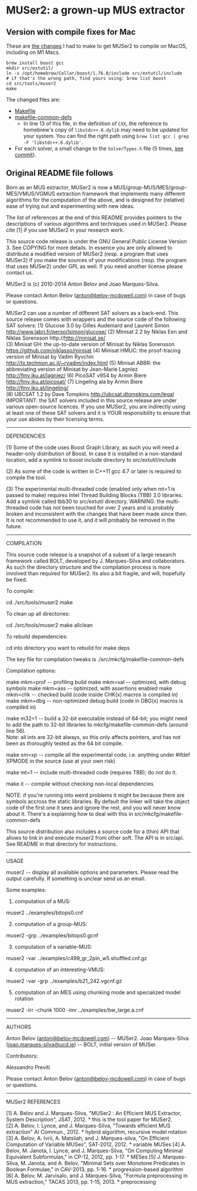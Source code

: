 # MUSer2: a grown-up MUS extractor

## Version with compile fixes for Mac

These are [the changes](https://github.com/DominikPeters/muser2-mac/commit/092f550d59b9357f85862ef4bd64dcd5c888de6c) I had to make to get MUSer2 to compile on MacOS, including
on M1 Macs.

```
brew install boost gcc
mkdir src/extutil/
ln -s /opt/homebrew/Cellar/boost/1.76.0/include src/extutil/include
# if that's the wrong path, find yours using: brew list boost
cd src/tools/muser2
make
```

The changed files are:

- [Makefile](src/tools/muser2/Makefile)
- [makefile-common-defs](src/mkcfg/makefile-common-defs#L13)
    - In line 13 of this file, in the definition of `CXX`, the reference to homebrew's
      copy of `libstdc++.6.dylib` may need to be updated for your system. You can find
      the right path using `brew list gcc | grep -F 'libstdc++.6.dylib'`.
- For each solver, a small change to the `SolverTypes.h` file (5 times, [see commit](https://github.com/DominikPeters/muser2-mac/commit/092f550d59b9357f85862ef4bd64dcd5c888de6c)).


## Original README file follows

Born as an MUS extractor, MUSer2 is now a MUS/group-MUS/MES/group-MES/VMUS/VGMUS
extraction framework that implements many different algorithms for the 
computation of the above, and is designed for (relative) ease of trying out and 
experimenting with new ideas. 

The list of references at the end of this README provides pointers to the 
descriptions of various algorithms and techniques used in MUSer2. Please cite 
[1] if you use MUSer2 in your research work.

This source code release is under the GNU General Public License Version 3. See 
COPYING for more details. In essence you are only allowed to distribute a 
modified version of MUSer2 (resp. a program that uses MUSer2) if you make the 
sources of your modifications (resp. the program that uses MUSer2) under GPL as 
well. If you need another license please contact us.

MUSer2 is (c) 2010-2014 Anton Belov and Joao Marques-Silva.  

Please contact Anton Belov (anton@belov-mcdowell.com) in case of bugs or 
questions.

MUSer2 can use a number of different SAT solvers as a back-end. This source 
release comes with wrappers and the source code of the following SAT solvers:
(1) Glucose 3.0 by Gilles Audemard and Laurent Simon
    http://www.labri.fr/perso/lsimon/glucose/
(2) Minisat 2.2 by Niklas Een and Niklas Sorensson
    http://http://minisat.se/  
(3) Minisat GH: the up-to-date version of Minisat by Niklas Sorensson
    https://github.com/niklasso/minisat
(4) Minisat HMUC: the proof-tracing version of Minisat by Vadim Ryvchin
    http://tx.technion.ac.il/~rvadim/index.html
(5) Minisat ABBR: the abbreviating version of Minisat by Jean-Marie Lagniez
    http://fmv.jku.at/lagniez/
(6) PicoSAT v954 by Armin Biere
    http://fmv.jku.at/picosat/
(7) Lingeling ala by Armin Biere
    http://fmv.jku.at/lingeling/        
(8) UBCSAT 1.2 by Dave Tompkins
    http://ubcsat.dtompkins.com/legal
IMPORTANT: the SAT solvers included in this source release are under various
open-source licences. If you use MUSer2, you are indirectly using at least one
of these SAT solvers and it is YOUR responsibility to ensure that your use 
abides by their licensing terms.
       
********************************************************************************
DEPENDENCIES

(1) Some of the code uses Boost Graph Library, as such you will need a 
    header-only distribution of Boost. In case it is installed in a non-standard 
    location, add a symlink to boost include directory to src/extutil/include

(2) As some of the code is written in C++11 gcc 4.7 or later is required to 
    compile the tool.
    
(3) The experimental multi-threaded code (enabled only when mt=1 is passed to
    make) requires Intel Thread Building Blocks (TBB) 3.0 libraries. Add a 
    symlink called tbb30 to src/extutil directory. 
    WARNING: the multi-threaded code has not been touched for over 2 years and 
    is probably broken and inconsistent with the changes that have been made 
    since then. It is not recommended to use it, and it will probably be removed
    in the future.     

********************************************************************************
COMPILATION

This source code release is a snapshot of a subset of a large research framework
called BOLT, developed by J. Marques-Silva and collaborators. As such the 
directory structure and the compilation process is more involved than required 
for MUSer2. Its also a bit fragile, and will, hopefully be fixed.

To compile:

cd ./src/tools/muser2
make

To clean up all directories:

cd ./src/tools/muser2
make allclean

To rebuild dependencies:

cd into directory you want to rebuild for
make deps

The key file for compilation tweaks is ./src/mkcfg/makefile-common-defs

Compilation options:

make mkm=prof -- profiling build
make mkm=val  -- optimized, with debug symbols
make mkm=ass  -- optimized, with assertions enabled
make mkm=chk  -- checked build (code inside CHK(x) macros is compiled in)
make mkm=dbg  -- non-optimized debug build (code in DBG(x) macros is compiled in)

make m32=1    -- build a 32-bit executable instead of 64-bit; you might need to
                 add the path to 32-bit libraries to mkcfg/makefile-common-defs
                 (around line 56).          
                 Note: all ints are 32-bit always, so this only affects pointers,
                 and has not been as thoroughly tested as the 64 bit compile.
                 
make xm=xp    -- compile all the experimental code, i.e. anything under
                 #ifdef XPMODE in the source (use at your own risk)

make mt=1     -- include multi-threaded code (requires TBB); do not do it.

make it       -- compile without checking non-local dependencies

NOTE: if you're running into weird problems it might be because there are 
symbols accross the static libraries. By default the linker will take the 
object code of the first one it sees and ignore the rest, and you will never 
know about it. There's a explaining how to deal with this in 
src/mkcfg/makefile-common-defs

This source distribution also includes a source code for a (thin) API that allows
to link in and execute muser2 from other soft. The API is in src/api.
See README in that directory for instructions.


********************************************************************************
USAGE

muser2 -- display all available options and parameters. Please read the output
          carefully. If something is unclear send us an email.

Some examples:

1. computation of a MUS:

muser2 ../examples/bitops0.cnf  

2. computation of a group-MUS:

muser2 -grp ../examples/bitops0.gcnf

3. computation of a variable-MUS:

muser2 -var ../examples/c499_gr_2pin_w5.shuffled.cnf.gz

4. computation of an interesting-VMUS:

muser2 -var -grp ../examples/b21_242.vgcnf.gz

5. computation of an MES using chunking mode and specialized model rotation

muser2 -irr -chunk 1000 -imr ../examples/bw_large.a.cnf


********************************************************************************
AUTHORS

Anton Belov (anton@belov-mcdowell.com) -- MUSer2.
Joao Marques-Silva (joao.marques-silva@ucd.ie) -- BOLT, initial version of MUSer.

Contributors:

Alessandro Previti

Please contact Anton Belov (anton@belov-mcdowell.com) in case of bugs or 
questions.

********************************************************************************
MUSer2 REFERENCES

[1] A. Belov and J. Marques-Silva, "MUSer2 : An Efficient MUS Extractor, System 
    Description", JSAT, 2012. 
    * this is the tool paper for MUSer2.    
[2] A. Belov, I. Lynce, and J. Marques-Silva, "Towards efficient MUS extraction"
    AI Commun., 2012.
    * hybrid algorithm, recursive model rotation
[3] A. Belov, A. Ivrii, A. Matsliah, and J. Marques-silva, "On Efficient 
    Computation of Variable MUSes", SAT-2012, 2012.
    * variable MUSes
[4] A. Belov, M. Janota, I. Lynce, and J. Marques-Silva, "On Computing Minimal 
    Equivalent Subformulas," in CP-12, 2012, pp. 1-17.
    * MESes
[5] J. Marques-Silva, M. Janota, and A. Belov, "Minimal Sets over Monotone 
    Predicates in Boolean Formulae," in CAV-2013, pp. 1-16.
    * progression-based algorithm
[6] A. Belov, M. Jarvisalo, and J. Marques-Silva, "Formula preprocessing in MUS 
    extraction," TACAS 2013, pp. 1-15, 2013.
    * preprocessing
    
